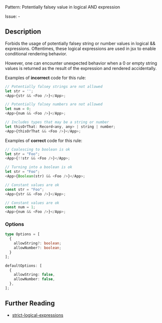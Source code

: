 Pattern: Potentially falsey value in logical AND expression

Issue: -

## Description

Forbids the usage of potentially falsey string or number values in logical && expressions.
Oftentimes, these logical expressions are used in jsx to enable conditional rendering behavior.

However, one can encounter unexpected behavior when a 0 or empty string values is returned as the result of the expression and rendered accidentally.

Examples of **incorrect** code for this rule:

```js
// Potentially falsey strings are not allowed
let str = '';
<App>{str && <Foo />}</App>;

// Potentially falsey numbers are not allowed
let num = 0;
<App>{num && <Foo />}</App>;

// Includes types that may be a string or number
let thisOrThat: Record<any, any> | string | number;
<App>{thisOrThat && <Foo />}</App>;
```

Examples of **correct** code for this rule:

```js
// Coalescing to boolean is ok
let str = "Foo";
<App>{!!str && <Foo />}</App>;

// Turning into a boolean is ok
let str = "Foo";
<App>{Boolean(str) && <Foo />}</App>;

// Constant values are ok
const str = "Foo";
<App>{str && <Foo />}</App>;

// Constant values are ok
const num = 1;
<App>{num && <Foo />}</App>;
```

### Options

```ts
type Options = [
  {
    allowString?: boolean;
    allowNumber?: boolean;
  }
];

defaultOptions: [
  {
    allowString: false,
    allowNumber: false,
  },
];
```

## Further Reading

* [strict-logical-expressions](https://github.com/hluisson/eslint-plugin-jsx-expressions/blob/master/docs/rules/strict-logical-expressions.md)
